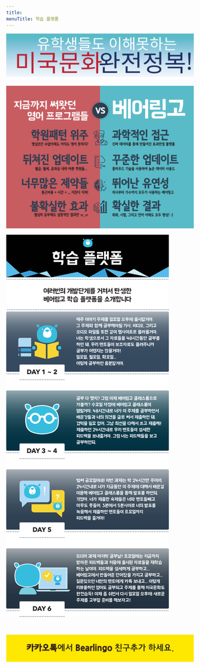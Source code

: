 ```yaml
---
title:
menuTitle: 학습 플랫폼
---
```


![CultureHard](./culture_hard.svg)

![Compare](./rivalry.svg)

![howto](./process.svg)

<br />

[![kktlink](./kktlink.svg)](http://pf.kakao.com/_WTkwC)
